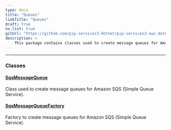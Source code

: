 ```yaml
---
type: docs
title: "Queues"
linkTitle: "Queues"
draft: true
no_list: true
gitUrl: "https://github.com/pip-services3-dotnet/pip-services3-aws-dotnet"
description: >
    This package contains classes used to create message queues for Amazon SQS (Simple Queue Service).
---
```

---

<div class="module-body"> 

### Classes

#### [SqsMessageQueue](sqs_message_queue)
Class used to create message queues for Amazon SQS (Simple Queue Service).

#### [SqsMessageQueueFactory](sqs_message_queue_factory)
Factory to create message queues for Amazon SQS (Simple Queue Service).


</div>
